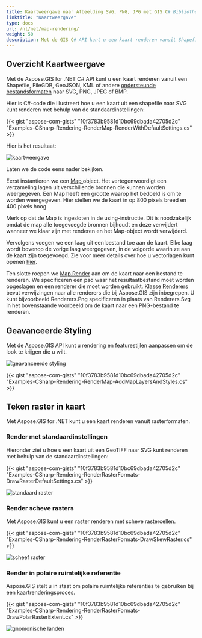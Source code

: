 ```yaml
---
title: Kaartweergave naar Afbeelding SVG, PNG, JPG met GIS C# Bibliotheek
linktitle: "Kaartweergave"
type: docs
url: /nl/net/map-rendering/
weight: 50
description: Met de GIS C# API kunt u een kaart renderen vanuit Shapefile, FileGDB, GeoJSON, KML formaten, geavanceerde styling uitvoeren en kaarten tekenen vanuit rasterformaten. 
---
```


## **Overzicht Kaartweergave**
Met de Aspose.GIS for .NET C# API kunt u een kaart renderen vanuit een Shapefile, FileGDB, GeoJSON, KML of andere [ondersteunde bestandsformaten](/gis/nl/net/supported-file-formats/) naar SVG, PNG, JPEG of BMP.

Hier is C#-code die illustreert hoe u een kaart uit een shapefile naar SVG kunt renderen met behulp van de standaardinstellingen:



{{< gist "aspose-com-gists" "10f3783b9581d10bc69dbada42705d2c" "Examples-CSharp-Rendering-RenderMap-RenderWithDefaultSettings.cs" >}}



Hier is het resultaat:



![kaartweergave](map_rendering.png)

Laten we de code eens nader bekijken.

Eerst instantieren we een [Map ](https://reference.aspose.com/gis/nl/net/aspose.gis.rendering/map)object. Het vertegenwoordigt een verzameling lagen uit verschillende bronnen die kunnen worden weergegeven. Een Map heeft een grootte waarop het bedoeld is om te worden weergegeven. Hier stellen we de kaart in op 800 pixels breed en 400 pixels hoog.

Merk op dat de Map is ingesloten in de using-instructie. Dit is noodzakelijk omdat de map alle toegevoegde bronnen bijhoudt en deze verwijdert wanneer we klaar zijn met renderen en het Map-object wordt verwijderd.

Vervolgens voegen we een laag uit een bestand toe aan de kaart. Elke laag wordt bovenop de vorige laag weergegeven, in de volgorde waarin ze aan de kaart zijn toegevoegd. Zie voor meer details over hoe u vectorlagen kunt openen [hier](/gis/nl/net/working-with-vector-layers/).

Ten slotte roepen we [Map.Render](https://reference.aspose.com/gis/nl/net/aspose.gis.rendering.map/render/methods/1) aan om de kaart naar een bestand te renderen. We specificeren een pad waar het resultaatbestand moet worden opgeslagen en een renderer die moet worden gebruikt. Klasse [Renderers ](https://reference.aspose.com/gis/nl/net/aspose.gis.rendering/renderers)bevat verwijzingen naar alle renderers die bij Aspose.GIS zijn inbegrepen. U kunt bijvoorbeeld Renderers.Png specificeren in plaats van Renderers.Svg in het bovenstaande voorbeeld om de kaart naar een PNG-bestand te renderen.
## **Geavanceerde Styling**
Met de Aspose.GIS API kunt u rendering en featurestijlen aanpassen om de look te krijgen die u wilt. 

![geavanceerde styling](advanced_styling.png)

{{< gist "aspose-com-gists" "10f3783b9581d10bc69dbada42705d2c" "Examples-CSharp-Rendering-RenderMap-AddMapLayersAndStyles.cs" >}}
## **Teken raster in kaart**
Met Aspose.GIS for .NET kunt u een kaart renderen vanuit rasterformaten.
### **Render met standaardinstellingen**
Hieronder ziet u hoe u een kaart uit een GeoTIFF naar SVG kunt renderen met behulp van de standaardinstellingen:

{{< gist "aspose-com-gists" "10f3783b9581d10bc69dbada42705d2c" "Examples-CSharp-Rendering-RenderRasterFormats-DrawRasterDefaultSettings.cs" >}}

![standaard raster](default_raster.png)
### **Render scheve rasters**
Met Aspose.GIS kunt u een raster renderen met scheve rastercellen.

{{< gist "aspose-com-gists" "10f3783b9581d10bc69dbada42705d2c" "Examples-CSharp-Rendering-RenderRasterFormats-DrawSkewRaster.cs" >}}

![scheef raster](skew_raster.png)
### **Render in polaire ruimtelijke referentie**
Aspose.GIS stelt u in staat om polaire ruimtelijke referenties te gebruiken bij een kaartrenderingsproces.

{{< gist "aspose-com-gists" "10f3783b9581d10bc69dbada42705d2c" "Examples-CSharp-Rendering-RenderRasterFormats-DrawPolarRasterExtent.cs" >}}

![gnomonische landen](gnomonic_countries.png)
